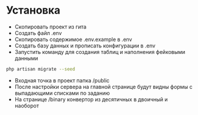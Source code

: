 # Установка
 - Скопировать проект из гита
 - Создать файл .env
 - Скопировать содержимое .env.example в .env
 - Создать базу данных и прописать конфигурации в .env
 - Запустить команду для создания таблиц и наполнения фейковыми данными
 ```sh 
php artisan migrate --seed
```
 - Входная точка в проект папка /public
 - После настройки сервера на главной странице будут видны формы с выпадающими списками по заданию
 - На странице /binary конвертор из десятичных в двоичный и наоборот
